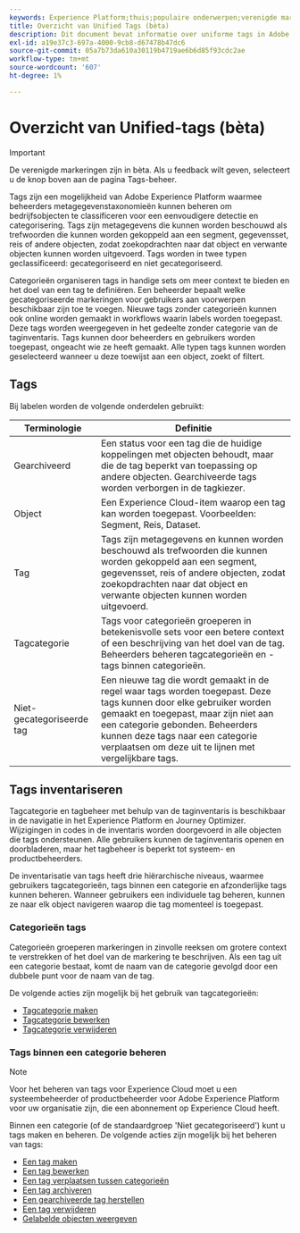 ```yaml
---
keywords: Experience Platform;thuis;populaire onderwerpen;verenigde markeringen;markeringen;
title: Overzicht van Unified Tags (bèta)
description: Dit document bevat informatie over uniforme tags in Adobe Experience Platform
exl-id: a19e37c3-697a-4000-9cb8-d67478b47dc6
source-git-commit: 05a7b73da610a30119b4719ae6b6d85f93cdc2ae
workflow-type: tm+mt
source-wordcount: '607'
ht-degree: 1%

---
```


# Overzicht van Unified-tags (bèta)

>[!IMPORTANT]
>
>De verenigde markeringen zijn in bèta. Als u feedback wilt geven, selecteert u de knop boven aan de pagina Tags-beheer.

Tags zijn een mogelijkheid van Adobe Experience Platform waarmee beheerders metagegevenstaxonomieën kunnen beheren om bedrijfsobjecten te classificeren voor een eenvoudigere detectie en categorisering. Tags zijn metagegevens die kunnen worden beschouwd als trefwoorden die kunnen worden gekoppeld aan een segment, gegevensset, reis of andere objecten, zodat zoekopdrachten naar dat object en verwante objecten kunnen worden uitgevoerd. Tags worden in twee typen geclassificeerd: gecategoriseerd en niet gecategoriseerd.

Categorieën organiseren tags in handige sets om meer context te bieden en het doel van een tag te definiëren. Een beheerder bepaalt welke gecategoriseerde markeringen voor gebruikers aan voorwerpen beschikbaar zijn toe te voegen. Nieuwe tags zonder categorieën kunnen ook online worden gemaakt in workflows waarin labels worden toegepast. Deze tags worden weergegeven in het gedeelte zonder categorie van de taginventaris. Tags kunnen door beheerders en gebruikers worden toegepast, ongeacht wie ze heeft gemaakt. Alle typen tags kunnen worden geselecteerd wanneer u deze toewijst aan een object, zoekt of filtert.

## Tags

Bij labelen worden de volgende onderdelen gebruikt:

| Terminologie | Definitie |
| --- | --- |
| Gearchiveerd | Een status voor een tag die de huidige koppelingen met objecten behoudt, maar die de tag beperkt van toepassing op andere objecten.  Gearchiveerde tags worden verborgen in de tagkiezer. |
| Object | Een Experience Cloud-item waarop een tag kan worden toegepast.  Voorbeelden: Segment, Reis, Dataset. |
| Tag | Tags zijn metagegevens en kunnen worden beschouwd als trefwoorden die kunnen worden gekoppeld aan een segment, gegevensset, reis of andere objecten, zodat zoekopdrachten naar dat object en verwante objecten kunnen worden uitgevoerd. |
| Tagcategorie | Tags voor categorieën groeperen in betekenisvolle sets voor een betere context of een beschrijving van het doel van de tag.  Beheerders beheren tagcategorieën en -tags binnen categorieën. |
| Niet-gecategoriseerde tag | Een nieuwe tag die wordt gemaakt in de regel waar tags worden toegepast. Deze tags kunnen door elke gebruiker worden gemaakt en toegepast, maar zijn niet aan een categorie gebonden.  Beheerders kunnen deze tags naar een categorie verplaatsen om deze uit te lijnen met vergelijkbare tags. |

## Tags inventariseren

Tagcategorie en tagbeheer met behulp van de taginventaris is beschikbaar in de navigatie in het Experience Platform en Journey Optimizer. Wijzigingen in codes in de inventaris worden doorgevoerd in alle objecten die tags ondersteunen. Alle gebruikers kunnen de taginventaris openen en doorbladeren, maar het tagbeheer is beperkt tot systeem- en productbeheerders.

De inventarisatie van tags heeft drie hiërarchische niveaus, waarmee gebruikers tagcategorieën, tags binnen een categorie en afzonderlijke tags kunnen beheren. Wanneer gebruikers een individuele tag beheren, kunnen ze naar elk object navigeren waarop die tag momenteel is toegepast.

### Categorieën tags

Categorieën groeperen markeringen in zinvolle reeksen om grotere context te verstrekken of het doel van de markering te beschrijven. Als een tag uit een categorie bestaat, komt de naam van de categorie gevolgd door een dubbele punt voor de naam van de tag.

De volgende acties zijn mogelijk bij het gebruik van tagcategorieën:

* [Tagcategorie maken](./ui/tags-categories.md#create-tag-category)
* [Tagcategorie bewerken](./ui/tags-categories.md#edit-tag-category-edit-tag-category)
* [Tagcategorie verwijderen](./ui/tags-categories.md#delete-tag-category-delete-tag-category)

### Tags binnen een categorie beheren

>[!NOTE]
>
>Voor het beheren van tags voor Experience Cloud moet u een systeembeheerder of productbeheerder voor Adobe Experience Platform voor uw organisatie zijn, die een abonnement op Experience Cloud heeft.

Binnen een categorie (of de standaardgroep &#39;Niet gecategoriseerd&#39;) kunt u tags maken en beheren. De volgende acties zijn mogelijk bij het beheren van tags:

* [Een tag maken](./ui/managing-tags.md#create-a-tag-create-tag)
* [Een tag bewerken](./ui/managing-tags.md#edit-a-tag-edit-tag)
* [Een tag verplaatsen tussen categorieën](./ui/managing-tags.md#move-a-tag-between-categories-move-tag)
* [Een tag archiveren](./ui/managing-tags.md#archive-a-tag-archive-tag)
* [Een gearchiveerde tag herstellen](./ui/managing-tags.md#restore-an-archived-tag-restore-archived-tag)
* [Een tag verwijderen](./ui/managing-tags.md#delete-a-tag-delete-tag)
* [Gelabelde objecten weergeven](./ui/managing-tags.md#viewing-tagged-objects-view-tagged)

